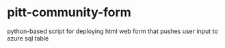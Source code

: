 # pitt-community-form
python-based script for deploying html web form that pushes user input to azure sql table
